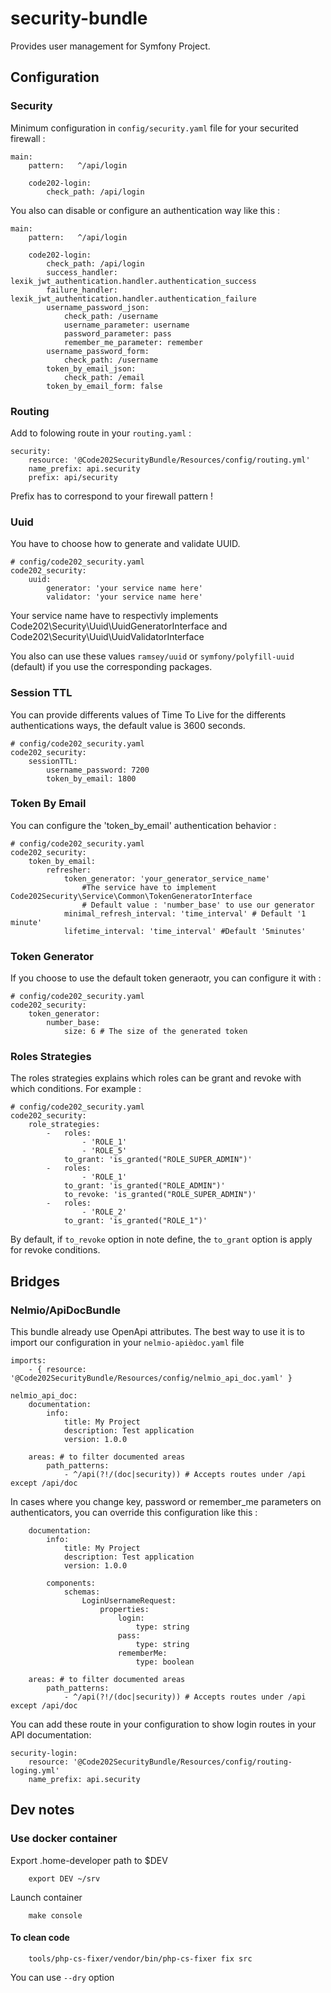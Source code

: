 # security-bundle
Provides user management for Symfony Project.

## Configuration

### Security
Minimum configuration in `config/security.yaml` file for your securited firewall :
```
main:
    pattern:   ^/api/login

    code202-login:
        check_path: /api/login
```
You also can disable or configure an authentication way like this :
```
main:
    pattern:   ^/api/login

    code202-login:
        check_path: /api/login
        success_handler: lexik_jwt_authentication.handler.authentication_success
        failure_handler: lexik_jwt_authentication.handler.authentication_failure
        username_password_json:
            check_path: /username
            username_parameter: username
            password_parameter: pass
            remember_me_parameter: remember
        username_password_form:
            check_path: /username
        token_by_email_json:
            check_path: /email
        token_by_email_form: false
```

### Routing
Add to folowing route in your `routing.yaml` :
```
security:
    resource: '@Code202SecurityBundle/Resources/config/routing.yml'
    name_prefix: api.security
    prefix: api/security
```
Prefix has to correspond to your firewall pattern !

### Uuid
You have to choose how to generate and validate UUID.
```
# config/code202_security.yaml
code202_security:
    uuid:
        generator: 'your service name here'
        validator: 'your service name here'
```
Your service name have to respectivly implements Code202\Security\Uuid\UuidGeneratorInterface and Code202\Security\Uuid\UuidValidatorInterface

You also can use these values `ramsey/uuid` or `symfony/polyfill-uuid` (default) if you use the corresponding packages.

### Session TTL
You can provide differents values of Time To Live for the differents authentications ways, the default value is 3600 seconds.
```
# config/code202_security.yaml
code202_security:
    sessionTTL:
        username_password: 7200
        token_by_email: 1800
```

### Token By Email
You can configure the 'token_by_email' authentication behavior :
```
# config/code202_security.yaml
code202_security:
    token_by_email:
        refresher:
            token_generator: 'your_generator_service_name'
                #The service have to implement Code202Security\Service\Common\TokenGeneratorInterface
                # Default value : 'number_base' to use our generator
            minimal_refresh_interval: 'time_interval' # Default '1 minute'
            lifetime_interval: 'time_interval' #Default '5minutes'
```

### Token Generator
If you choose to use the default token generaotr, you can configure it with :
```
# config/code202_security.yaml
code202_security:
    token_generator:
        number_base:
            size: 6 # The size of the generated token
```

### Roles Strategies
The roles strategies explains which roles can be grant and revoke with which conditions.
For example :
```
# config/code202_security.yaml
code202_security:
    role_strategies:
        -   roles:
                - 'ROLE_1'
                - 'ROLE_5'
            to_grant: 'is_granted("ROLE_SUPER_ADMIN")'
        -   roles:
                - 'ROLE_1'
            to_grant: 'is_granted("ROLE_ADMIN")'
            to_revoke: 'is_granted("ROLE_SUPER_ADMIN")'
        -   roles:
                - 'ROLE_2'
            to_grant: 'is_granted("ROLE_1")'
```
By default, if `to_revoke` option in note define, the `to_grant` option is apply for revoke conditions.

## Bridges

### Nelmio/ApiDocBundle

This bundle already use OpenApi attributes. The best way to use it is to import our configuration in your `nelmio-apièdoc.yaml` file
```
imports:
    - { resource: '@Code202SecurityBundle/Resources/config/nelmio_api_doc.yaml' }

nelmio_api_doc:
    documentation:
        info:
            title: My Project
            description: Test application
            version: 1.0.0

    areas: # to filter documented areas
        path_patterns:
            - ^/api(?!/(doc|security)) # Accepts routes under /api except /api/doc
```

In cases where you change key, password or remember_me parameters on authenticators, you can override this configuration like this :
```
    documentation:
        info:
            title: My Project
            description: Test application
            version: 1.0.0

        components:
            schemas:
                LoginUsernameRequest:
                    properties:
                        login:
                            type: string
                        pass:
                            type: string
                        rememberMe:
                            type: boolean

    areas: # to filter documented areas
        path_patterns:
            - ^/api(?!/(doc|security)) # Accepts routes under /api except /api/doc
```

You can add these route in your configuration to show login routes in your API documentation:
```
security-login:
    resource: '@Code202SecurityBundle/Resources/config/routing-loging.yml'
    name_prefix: api.security
```

## Dev notes

### Use docker container
Export .home-developer path to $DEV
```
    export DEV ~/srv
```

Launch container
```
    make console
```

#### To clean code
```
    tools/php-cs-fixer/vendor/bin/php-cs-fixer fix src
```
You can use `--dry` option
